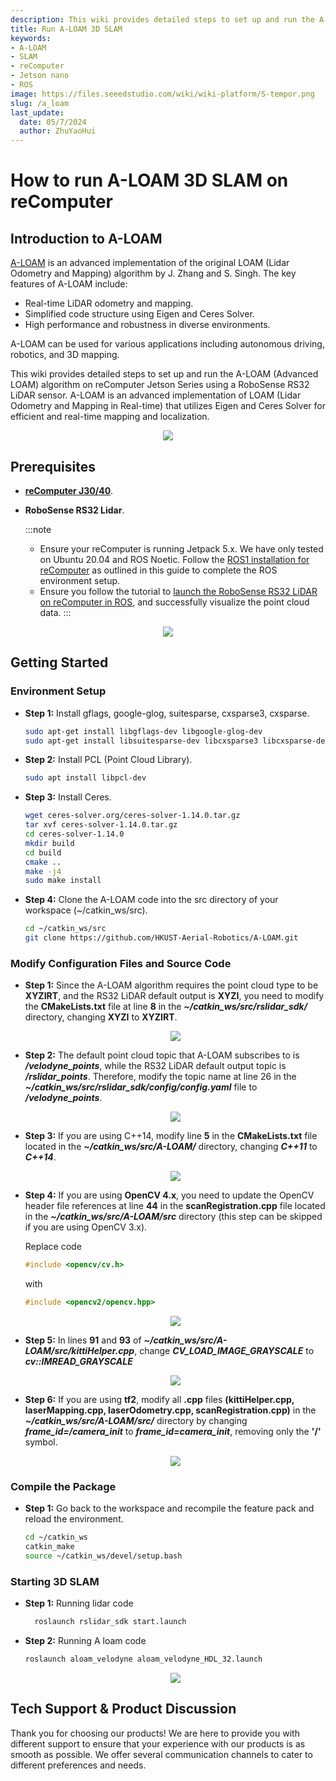```yaml
---
description: This wiki provides detailed steps to set up and run the A-LOAM algorithm on reComputer Jetson using a RoboSense RS32 LiDAR sensor.
title: Run A-LOAM 3D SLAM
keywords:
- A-LOAM
- SLAM
- reComputer
- Jetson nano
- ROS
image: https://files.seeedstudio.com/wiki/wiki-platform/S-tempor.png
slug: /a_loam
last_update:
  date: 05/7/2024
  author: ZhuYaoHui
---
```

# How to run A-LOAM 3D SLAM on reComputer

## Introduction to A-LOAM

[A-LOAM](https://github.com/HKUST-Aerial-Robotics/A-LOAM/tree/devel) is an advanced implementation of the original LOAM (Lidar Odometry and Mapping) algorithm by J. Zhang and S. Singh. The key features of A-LOAM include:

- Real-time LiDAR odometry and mapping.
- Simplified code structure using Eigen and Ceres Solver.
- High performance and robustness in diverse environments.

A-LOAM can be used for various applications including autonomous driving, robotics, and 3D mapping.

This wiki provides detailed steps to set up and run the A-LOAM (Advanced LOAM) algorithm on reComputer Jetson Series using a RoboSense RS32 LiDAR sensor. A-LOAM is an advanced implementation of LOAM (Lidar Odometry and Mapping in Real-time) that utilizes Eigen and Ceres Solver for efficient and real-time mapping and localization.
  <div align="center">
      <img width={800}
      src="https://files.seeedstudio.com/wiki/robotics/software/aloam/fig0.gif" />
  </div>

## Prerequisites

- __[reComputer J30/40](https://www.seeedstudio.com/reComputer-J4012-p-5586.html)__.

- __RoboSense RS32 Lidar__.

  :::note
  - Ensure your reComputer is running Jetpack 5.x. We have only tested on Ubuntu 20.04 and ROS Noetic. Follow the [ROS1 installation for reComputer](/installing_ros1) as outlined in this guide to complete the ROS environment setup.
  - Ensure you follow the tutorial to [launch the RoboSense RS32 LiDAR on reComputer in ROS](/robosense_lidar), and successfully visualize the point cloud data.
  :::

<div align="center">
    <img width={700}
     src="https://files.seeedstudio.com/wiki/reComputer-Jetson/A608/recomputerj4012.jpg" />
</div>

## Getting Started

### Environment Setup

- __Step 1:__ Install gflags, google-glog, suitesparse, cxsparse3, cxsparse.

    ```bash
    sudo apt-get install libgflags-dev libgoogle-glog-dev
    sudo apt-get install libsuitesparse-dev libcxsparse3 libcxsparse-dev
    ```

- __Step 2:__ Install PCL (Point Cloud Library).

  ```bash
  sudo apt install libpcl-dev
  ```

- __Step 3:__ Install Ceres.

  ```bash
  wget ceres-solver.org/ceres-solver-1.14.0.tar.gz
  tar xvf ceres-solver-1.14.0.tar.gz
  cd ceres-solver-1.14.0
  mkdir build
  cd build
  cmake ..
  make -j4 
  sudo make install
  ```

- __Step 4:__ Clone the A-LOAM code into the src directory of your workspace (~/catkin_ws/src).

  ```bash
  cd ~/catkin_ws/src
  git clone https://github.com/HKUST-Aerial-Robotics/A-LOAM.git
  ```

### Modify Configuration Files and Source Code

- __Step 1:__ Since the A-LOAM algorithm requires the point cloud type to be __XYZIRT__, and the RS32 LiDAR default output is __XYZI__, you need to modify the __CMakeLists.txt__ file at line __8__ in the ___~/catkin_ws/src/rslidar_sdk/___ directory, changing __XYZI__ to __XYZIRT__.
  <div align="center">
      <img width={400}
      src="https://files.seeedstudio.com/wiki/robotics/software/aloam/fig1.png" />
  </div>

- __Step 2:__ The default point cloud topic that A-LOAM subscribes to is ___/velodyne_points___, while the RS32 LiDAR default output topic is ___/rslidar_points___. Therefore, modify the topic name at line 26 in the ___~/catkin_ws/src/rslidar_sdk/config/config.yaml___ file to ___/velodyne_points___.
  <div align="center">
      <img width={400}
      src="https://files.seeedstudio.com/wiki/robotics/software/aloam/fig2.png" />
  </div>

- __Step 3:__ If you are using C++14, modify line __5__ in the __CMakeLists.txt__ file located in the ___~/catkin_ws/src/A-LOAM/___ directory, changing ___C++11___ to ___C++14___.
  <div align="center">
      <img width={400}
      src="https://files.seeedstudio.com/wiki/robotics/software/aloam/fig3.png" />
  </div>

- __Step 4:__ If you are using __OpenCV 4.x__, you need to update the OpenCV header file references at line __44__ in the __scanRegistration.cpp__ file located in the ___~/catkin_ws/src/A-LOAM/src___ directory (this step can be skipped if you are using OpenCV 3.x).

  Replace code

  ```c++
  #include <opencv/cv.h>
  ```
  
  with

  ```c++
  #include <opencv2/opencv.hpp>
  ```

  <div align="center">
      <img width={400}
      src="https://files.seeedstudio.com/wiki/robotics/software/aloam/fig4.png" />
  </div>

- __Step 5:__ In lines __91__ and __93__ of ___~/catkin_ws/src/A-LOAM/src/kittiHelper.cpp___, change ___CV_LOAD_IMAGE_GRAYSCALE___ to ___cv::IMREAD_GRAYSCALE___
  <div align="center">
      <img width={400}
      src="https://files.seeedstudio.com/wiki/robotics/software/aloam/fig5.png" />
  </div>

- __Step 6:__ If you are using __tf2__, modify all __.cpp__ files __(kittiHelper.cpp, laserMapping.cpp, laserOdometry.cpp, scanRegistration.cpp)__ in the ___~/catkin_ws/src/A-LOAM/src/___ directory by changing ___frame_id=/camera_init___ to ___frame_id=camera_init___, removing only the __'/'__ symbol.
  <div align="center">
      <img width={400}
      src="https://files.seeedstudio.com/wiki/robotics/software/aloam/fig6.png" />
  </div>

### Compile the Package

- __Step 1:__ Go back to the workspace and recompile the feature pack and reload the environment.

  ```bash
  cd ~/catkin_ws
  catkin_make
  source ~/catkin_ws/devel/setup.bash
  ```

### Starting 3D SLAM

- __Step 1:__ Running lidar code

  ```bash
    roslaunch rslidar_sdk start.launch
  ```

- __Step 2:__ Running A loam code

  ```bash
  roslaunch aloam_velodyne aloam_velodyne_HDL_32.launch
  ```

  <div align="center">
      <img width={800}
      src="https://files.seeedstudio.com/wiki/robotics/software/aloam/fig7.png" />
  </div>

## Tech Support & Product Discussion

Thank you for choosing our products! We are here to provide you with different support to ensure that your experience with our products is as smooth as possible. We offer several communication channels to cater to different preferences and needs.

<div class="button_tech_support_container">
<a href="https://forum.seeedstudio.com/" class="button_forum"></a>
<a href="https://www.seeedstudio.com/contacts" class="button_email"></a>
</div>

<div class="button_tech_support_container">
<a href="https://discord.gg/eWkprNDMU7" class="button_discord"></a>
<a href="https://github.com/Seeed-Studio/wiki-documents/discussions/69" class="button_discussion"></a>
</div>
